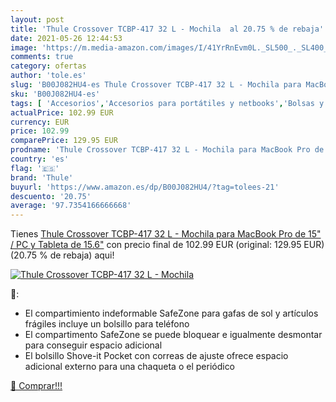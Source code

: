 ```yaml
---
layout: post
title: 'Thule Crossover TCBP-417 32 L - Mochila  al 20.75 % de rebaja'
date: 2021-05-26 12:44:53
image: 'https://m.media-amazon.com/images/I/41YrRnEvm0L._SL500_._SL400_.jpg'
comments: true
category: ofertas
author: 'tole.es'
slug: 'B00J082HU4-es Thule Crossover TCBP-417 32 L - Mochila para MacBook Pro...'
sku: 'B00J082HU4-es'
tags: [ 'Accesorios','Accesorios para portátiles y netbooks','Bolsas y fundas para portátiles y netbooks','Informática','Mochilas para portátiles y netbooks','mochila','thule', ]
actualPrice: 102.99 EUR
currency: EUR
price: 102.99
comparePrice: 129.95 EUR
prodname: 'Thule Crossover TCBP-417 32 L - Mochila para MacBook Pro de 15" / PC y Tableta de 15.6"'
country: 'es'
flag: '🇪🇸'
brand: 'Thule'
buyurl: 'https://www.amazon.es/dp/B00J082HU4/?tag=tolees-21'
descuento: '20.75'
average: '97.7354166666668'
---
```


Tienes [Thule Crossover TCBP-417 32 L - Mochila para MacBook Pro de 15" / PC y Tableta de 15.6"](https://www.amazon.es/dp/B00J082HU4/?tag=tolees-21) con precio final de  102.99 EUR (original: 129.95 EUR) (20.75 %  de rebaja) aqui!

[![Thule Crossover TCBP-417 32 L - Mochila ](https://m.media-amazon.com/images/I/41YrRnEvm0L._SL500_._SL400_.jpg)](https://www.amazon.es/dp/B00J082HU4/?tag=tolees-21)

🔎:

- El compartimiento indeformable SafeZone para gafas de sol y artículos frágiles incluye un bolsillo para teléfono
- El compartimento SafeZone se puede bloquear e igualmente desmontar para conseguir espacio adicional
- El bolsillo Shove-it Pocket con correas de ajuste ofrece espacio adicional externo para una chaqueta o el periódico

[🛒 Comprar!!!](https://www.amazon.es/dp/B00J082HU4/?tag=tolees-21)
